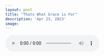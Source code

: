 ```yaml
---
layout: post
title: "Thats What Grace is For"
description: 'Apr 23, 2023'
image:
---
```


<audio controls preload="metadata">
  <source src="https://docs.google.com/uc?export=open&id=1NKKlSnDGWMuyi7uT8grAb9Qvfb-CzBgn" type="audio/mp3">
Your browser does not support the audio element.
</audio>
